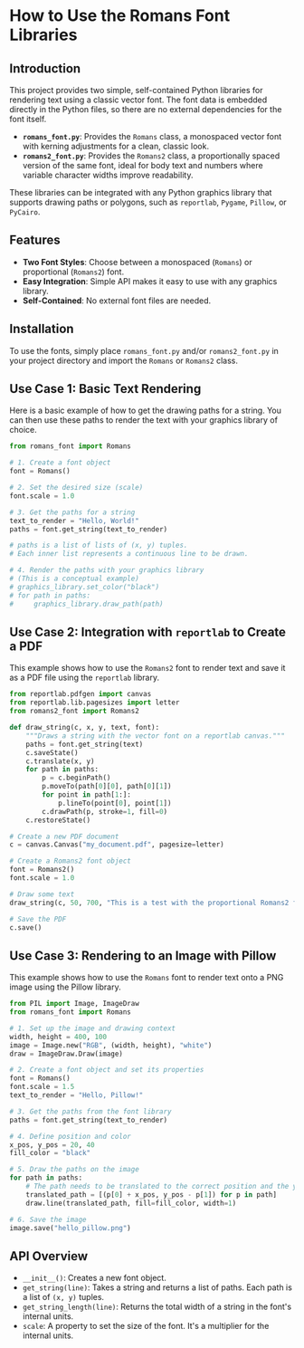 # How to Use the Romans Font Libraries

## Introduction

This project provides two simple, self-contained Python libraries for rendering text using a classic vector font. The font data is embedded directly in the Python files, so there are no external dependencies for the font itself.

- **`romans_font.py`**: Provides the `Romans` class, a monospaced vector font with kerning adjustments for a clean, classic look.
- **`romans2_font.py`**: Provides the `Romans2` class, a proportionally spaced version of the same font, ideal for body text and numbers where variable character widths improve readability.

These libraries can be integrated with any Python graphics library that supports drawing paths or polygons, such as `reportlab`, `Pygame`, `Pillow`, or `PyCairo`.

## Features

- **Two Font Styles**: Choose between a monospaced (`Romans`) or proportional (`Romans2`) font.
- **Easy Integration**: Simple API makes it easy to use with any graphics library.
- **Self-Contained**: No external font files are needed.

## Installation

To use the fonts, simply place `romans_font.py` and/or `romans2_font.py` in your project directory and import the `Romans` or `Romans2` class.

## Use Case 1: Basic Text Rendering

Here is a basic example of how to get the drawing paths for a string. You can then use these paths to render the text with your graphics library of choice.

```python
from romans_font import Romans

# 1. Create a font object
font = Romans()

# 2. Set the desired size (scale)
font.scale = 1.0

# 3. Get the paths for a string
text_to_render = "Hello, World!"
paths = font.get_string(text_to_render)

# paths is a list of lists of (x, y) tuples.
# Each inner list represents a continuous line to be drawn.

# 4. Render the paths with your graphics library
# (This is a conceptual example)
# graphics_library.set_color("black")
# for path in paths:
#     graphics_library.draw_path(path)
```

## Use Case 2: Integration with `reportlab` to Create a PDF

This example shows how to use the `Romans2` font to render text and save it as a PDF file using the `reportlab` library.

```python
from reportlab.pdfgen import canvas
from reportlab.lib.pagesizes import letter
from romans2_font import Romans2

def draw_string(c, x, y, text, font):
    """Draws a string with the vector font on a reportlab canvas."""
    paths = font.get_string(text)
    c.saveState()
    c.translate(x, y)
    for path in paths:
        p = c.beginPath()
        p.moveTo(path[0][0], path[0][1])
        for point in path[1:]:
            p.lineTo(point[0], point[1])
        c.drawPath(p, stroke=1, fill=0)
    c.restoreState()

# Create a new PDF document
c = canvas.Canvas("my_document.pdf", pagesize=letter)

# Create a Romans2 font object
font = Romans2()
font.scale = 1.0

# Draw some text
draw_string(c, 50, 700, "This is a test with the proportional Romans2 font.", font)

# Save the PDF
c.save()
```

## Use Case 3: Rendering to an Image with Pillow

This example shows how to use the `Romans` font to render text onto a PNG image using the Pillow library.

```python
from PIL import Image, ImageDraw
from romans_font import Romans

# 1. Set up the image and drawing context
width, height = 400, 100
image = Image.new("RGB", (width, height), "white")
draw = ImageDraw.Draw(image)

# 2. Create a font object and set its properties
font = Romans()
font.scale = 1.5
text_to_render = "Hello, Pillow!"

# 3. Get the paths from the font library
paths = font.get_string(text_to_render)

# 4. Define position and color
x_pos, y_pos = 20, 40
fill_color = "black"

# 5. Draw the paths on the image
for path in paths:
    # The path needs to be translated to the correct position and the y-axis flipped
    translated_path = [(p[0] + x_pos, y_pos - p[1]) for p in path]
    draw.line(translated_path, fill=fill_color, width=1)

# 6. Save the image
image.save("hello_pillow.png")
```

## API Overview

- `__init__()`: Creates a new font object.
- `get_string(line)`: Takes a string and returns a list of paths. Each path is a list of `(x, y)` tuples.
- `get_string_length(line)`: Returns the total width of a string in the font's internal units.
- `scale`: A property to set the size of the font. It's a multiplier for the internal units.
